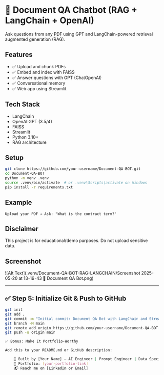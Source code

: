 # 🧠 Document QA Chatbot (RAG + LangChain + OpenAI)

Ask questions from any PDF using GPT and LangChain-powered retrieval augmented generation (RAG).

##  Features
- ✅ Upload and chunk PDFs
- ✅ Embed and index with FAISS
- ✅ Answer questions with GPT (ChatOpenAI)
- ✅ Conversational memory
- ✅ Web app using Streamlit

##  Tech Stack
- LangChain
- OpenAI GPT (3.5/4)
- FAISS
- Streamlit
- Python 3.10+
- RAG architecture

##  Setup

```bash
git clone https://github.com/your-username/Document-QA-BOT.git
cd Document-QA-BOT
python -m venv .venv
source .venv/bin/activate  # or .venv\Scripts\activate on Windows
pip install -r requirements.txt
```


## Example

    Upload your PDF → Ask: "What is the contract term?"

## Disclaimer

This project is for educational/demo purposes. Do not upload sensitive data.

## Screenshot

![AIt Text](.venv/Document-QA-BOT-RAG-LANGCHAIN/Screenshot 2025-05-20 at 13-19-43 📄 Document QA Bot.png)


---

## ✅ Step 5: Initialize Git & Push to GitHub

```bash
git init
git add .
git commit -m "Initial commit: Document QA Bot with LangChain and Streamlit"
git branch -M main
git remote add origin https://github.com/your-username/Document-QA-BOT.git
git push -u origin main

✅ Bonus: Make It Portfolio-Worthy

Add this to your README.md or GitHub description:

    👤 Built by [Your Name] — AI Engineer | Prompt Engineer | Data Specialist
    💼 Portfolio: [your-portfolio-link]
    📬 Reach me on [LinkedIn or Email]
